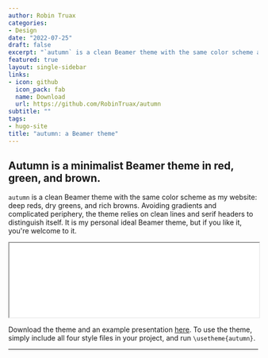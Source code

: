 ```yaml
---
author: Robin Truax
categories:
- Design
date: "2022-07-25"
draft: false
excerpt: "`autumn` is a clean Beamer theme with the same color scheme as my website: deep reds, dry greens, and rich browns. Avoiding gradients and complicated periphery, the theme relies on clean lines and serif headers to distinguish itself. It is my personal ideal Beamer theme, but if you like it, you're welcome to it."
featured: true
layout: single-sidebar
links:
- icon: github
  icon_pack: fab
  name: Download
  url: https://github.com/RobinTruax/autumn
subtitle: ""
tags:
- hugo-site
title: "autumn: a Beamer theme"
---
```


## Autumn is a minimalist Beamer theme in red, green, and brown.

`autumn` is a clean Beamer theme with the same color scheme as my website: deep reds, dry greens, and rich browns. Avoiding gradients and complicated periphery, the theme relies on clean lines and serif headers to distinguish itself. It is my personal ideal Beamer theme, but if you like it, you're welcome to it.

<iframe src="autumn-theme-example.pdf" width="100%">
</iframe>

Download the theme and an example presentation [here](https://github.com/RobinTruax/autumn). To use the theme, simply include all four style files in your project, and run `\usetheme{autumn}`. 

---